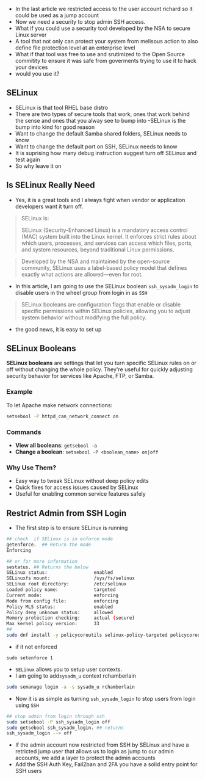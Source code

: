 
- In the last article we restricted access to the user account richard so it could be used as a jump account
- Now we need a security to stop admin SSH access.
- What if you could use a security tool developed by the NSA to secure Linux server
- A tool that not only can protect your system from melisous action to also define file protection level at an enterprise level
- What if that tool was free to use and srutimized to the Open Source commitity to ensure it was safe from goverments trying to use it to hack your devices
- would you use it?


## SELinux
- SELinux is that tool RHEL base distro
- There are two types of secure tools that work, ones that work behind the sense and ones that you alway see to bump into
-SELinux is the bump into kind for good reason
- Want to change the default Samba shared folders, SELinux needs to know
- Want to change the default port on SSH, SELinux needs to know
- It is suprising how many debug instruction suggest turn off SELinux and test again
- So why leave it on

## Is SELinux Really Need
- Yes, it is a great tools and I always fight when vendor or application developers want it turn off.
> SELinux is:
>
>SELinux (Security-Enhanced Linux) is a mandatory access control (MAC) system built into the Linux kernel. It enforces strict rules about which users, processes, and services can access which files, ports, and system resources, beyond traditional Linux permissions.

>Developed by the NSA and maintained by the open-source community, SELinux uses a label-based policy model that defines exactly what actions are allowed—even for root.
- In this article, I am going to use the SELinux boolean `ssh_sysadm_login` to disable users in the wheel group from login in as `SSH`

> SELinux booleans are configuration flags that enable or disable specific permissions within SELinux policies, allowing you to adjust system behavior without modifying the full policy.
- the good news, it is easy to set up

## SELinux Booleans

**SELinux booleans** are settings that let you turn specific SELinux rules on or off without changing the whole policy. They're useful for quickly adjusting security behavior for services like Apache, FTP, or Samba.

### Example

To let Apache make network connections:

```bash
setsebool -P httpd_can_network_connect on
```

### Commands

* **View all booleans**: `getsebool -a`
* **Change a boolean**: `setsebool -P <boolean_name> on|off`

### Why Use Them?

* Easy way to tweak SELinux without deep policy edits
* Quick fixes for access issues caused by SELinux
* Useful for enabling common service features safely


## Restrict Admin from SSH Login
- The first step is to ensure SELinux is running 
```bash
## check  if SELinux is in enforce mode
getenforce.  ## Return the mode 
Enforcing

## or for more information
sestatus. ## Returns the below
SELinux status:                 enabled
SELinuxfs mount:                /sys/fs/selinux
SELinux root directory:         /etc/selinux
Loaded policy name:             targeted
Current mode:                   enforcing
Mode from config file:          enforcing
Policy MLS status:              enabled
Policy deny_unknown status:     allowed
Memory protection checking:     actual (secure)
Max kernel policy version:      33
##
sudo dnf install -y policycoreutils selinux-policy-targeted policycoreutils-python-utils

```
- if it not enforced
```
sudo setenforce 1
```

- `SELinux` allows you to setup user contexts.
- I am going to add`sysadm_u` context rchamberlain 

```bash
sudo semanage login -a -s sysadm_u rchamberlain
```

- Now it is as simple as turning `ssh_sysadm_login` to stop users from login using `SSH`
```bash
## stop admin from login through ssh
sudo setsebool -P ssh_sysadm_login off
sudo getsebool ssh_sysadm_login. ## returns
ssh_sysadm_login --> off
```

- If the admin account now restricted from SSH by SELinux and have a retricted jump user that allows us to login as jump to our admin accounts, we add a layer to protect the admin accounts
-  Add the SSH Auth Key, Fail2ban and 2FA you have a solid entry point for SSH users
